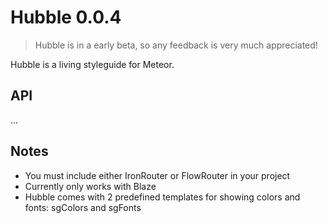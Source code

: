 Hubble 0.0.4
============


> Hubble is in a early beta, so any feedback is very much appreciated! 


Hubble is a living styleguide for Meteor.


## API

...


## Notes

- You must include either IronRouter or FlowRouter in your project
- Currently only works with Blaze
- Hubble comes with 2 predefined templates for showing colors and fonts: sgColors and sgFonts
